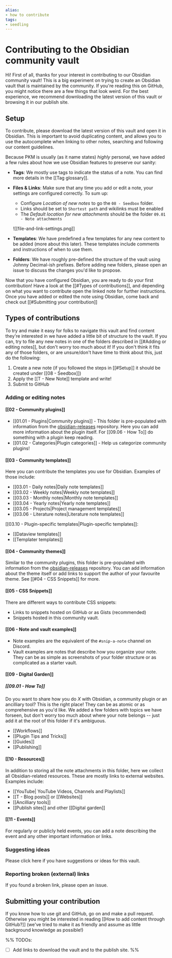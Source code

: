 ```yaml
---
alias:
- how to contribute
tags:
- seedling
---
```


# Contributing to the Obsidian community vault

Hi! First of all, thanks for your interest in contributing to our Obsidian community vault!
This is a big experiment on trying to create an Obsidian vault that is maintained by the community. 
If you're reading this on GitHub, you might notice there are a few things that look weird. 
For the best experience, we recommend downloading the latest version of this vault or browsing it in our publish site.

## Setup

To contribute, please download the latest version of this vault and open it in Obsidian. This is important to avoid duplicating content, and allows you to use the autocomplete when linking to other notes, searching and following our content guidelines.

Because PKM is usually (as it name states) *highly* personal, we have added a few rules about how we use Obsidian features to preserve our sanity:

- **Tags**: We mostly use tags to indicate the status of a note. You can find more details in the [[Tag glossary]]. 
- **Files & Links**: Make sure that any time you add or edit a note, your settings are configured correctly. To sum up: 
	- Configure *Location of new notes* to go the `08 - Seedbox` folder. 
	- Links should be set to `Shortest path` and wikilinks must be enabled
	- The *Default location for new attachments* should be the folder `09.01 - Note attachments`

	![[file-and-link-settings.png]]
	
- **Templates**: We have predefined a few templates for any new content to be added (more about this later). These templates include comments and instructions of when to use them.
- **Folders**: We have roughly pre-defined the structure of the vault using Johnny Decimal-ish prefixes. Before adding new folders, please open an issue to discuss the changes you'd like to propose.

Now that you have configured Obsidian, you are ready to do your first contribution! Have a look at the [[#Types of contributions]], and depending on what you want to contribute open the linked note for further instructions. 
Once you have added or edited the note using Obsidian, come back and check out [[#Submitting your contribution]]

## Types of contributions

To try and make it easy for folks to navigate this vault and find content they're interested in we have added a little bit of structure to the vault. If you can, try to file any new notes in one of the folders described in [[#Adding or editing notes]], but don't worry too much about it! If you don't think it fits any of those folders, or are unsure/don't have time to think about this, just do the following: 

1. Create a new note (if you followed the steps in [[#Setup]] it should be created under [[08 - Seedbox]])
2. Apply the [[T - New Note]] template and write! 
3. Submit to GitHub

### Adding or editing notes

#### [[02 - Community plugins]] 

- [[01.01 - Plugins|Community plugins]] - This folder is pre-populated with information from the [obsidian-releases]() repository. Here you can add more information about the plugin itself. For [[09.06 - How To]] do something with a plugin keep reading.
- [[01.02 - Categories|Plugin categories]] - Help us categorize community plugins!

#### [[03 - Community templates]]

Here you can contribute the templates you use for Obsidian. Examples of those include: 

- [[03.01 - Daily notes|Daily note templates]]
- [[03.02 - Weekly notes|Weekly note templates]]
- [[03.03 - Monthly notes|Monthly note templates]]
- [[03.04 - Yearly notes|Yearly note templates]]
- [[03.05 - Projects|Project management templates]]
- [[03.06 - Literature notes|Literature note templates]]

[[03.10 - Plugin-specific templates|Plugin-specific templates]]:

- [[Dataview templates]]
- [[Templater templates]]

#### [[04 - Community themes]]

Similar to the community plugins, this folder is pre-populated with information from the [obsidian-releases]() repository. You can add information about the theme itself or add links to support the author of your favourite theme. See [[#04 - CSS Snippets]] for more.

#### [[05 - CSS Snippets]]

There are different ways to contribute CSS snippets: 

- Links to snippets hosted on GitHub or as Gists (recommended)
- Snippets hosted in this community vault.

#### [[06 - Note and vault examples]]

- Note examples are the equivalent of the `#snip-a-note` channel on Discord.
- Vault examples are notes that describe how you organize your note. They can be as simple as screenshots of your folder structure or as complicated as a starter vault.

#### [[09 - Digital Garden]]


##### [[09.01 - How To]]

Do you want to share how you do *X* with Obsidian, a community plugin or an ancilliary tool? This is the right place! They can be as atomic or as comprehensive as you'd like. 
We added a few folders with topics we have forseen, but don't worry too much about where your note belongs -- just add it at the root of this folder if it's ambiguous. 

- [[Workflows]]
- [[Plugin Tips and Tricks]]
- [[Guides]]
- [[Publishing]]


#### [[10 - Resources]]

In addition to storing all the note attachments in this folder, here we collect all Obsidian-related resources. These are mostly links to external websites. Examples include: 

- [[YouTube| YouTube Videos, Channels and Playlists]]
- [[T - Blog posts]] or [[Websites]]
- [[Ancilliary tools]]
- [[Publish sites]] and other [[Digital garden]]

#### [[11 - Events]]

For regularly or publicly held events, you can add a note describing the event and any other important information or links.

### Suggesting ideas

Please click here if you have suggestions or ideas for this vault.

### Reporting broken (external) links

If you found a broken link, please open an issue.

## Submitting your contribution

If you know how to use git and GitHub, go on and make a pull request. Otherwise you might be interested in reading [[How to add content through GitHub?]] (we've tried to make it as friendly and assume as little background knowledge as possible!)

%%
TODOs:
- [ ] Add links to download the vault and to the publish site.
%%